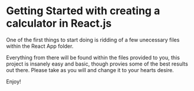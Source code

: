 # Getting Started with creating a calculator in React.js

One of the first things to start doing is ridding of a few unecessary files within the React App folder. 

Everything from there will be found within the files provided to you, this project is insanely easy and basic, though provies some of the best results out there. Please take as you will and change it to your hearts desire. 

Enjoy!
